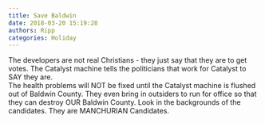 ```yaml
---
title: Save Baldwin
date: 2018-03-20 15:19:28
authors: Ripp
categories: Holiday
---
```


 The developers are not real Christians - they just say that they are to get votes.   The Catalyst machine tells the politicians that work for Catalyst to SAY they are.   
The health problems will NOT be fixed until the Catalyst machine is flushed out of Baldwin County.  They even bring in outsiders to run for office so that they can destroy OUR Baldwin County.  Look in the backgrounds of the candidates.  They are MANCHURIAN Candidates.